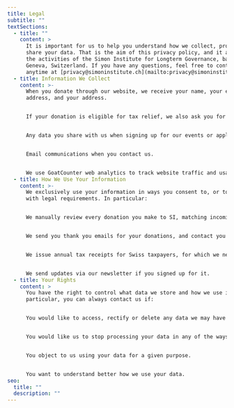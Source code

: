 ```yaml
---
title: Legal
subtitle: ""
textSections:
  - title: ""
    content: >
      It is important for us to help you understand how we collect, process, and
      share your data. That is the aim of this privacy policy, and it applies to
      the activities of the Simon Institute for Longterm Governance, based in
      Geneva, Switzerland. If you have any questions, feel free to contact us
      anytime at [privacy@simoninstitute.ch](mailto:privacy@simoninstitute.ch)
  - title: Information We Collect
    content: >-
      When you donate through our website, we receive your name, your email
      address, and your address.


      If your donation is eligible for tax relief, we also ask you for your physical address, which is required by law to issue tax receipts in Switzerland.


      Any data you share with us when signing up for our events or applying to open positions.


      Email communications when you contact us.


      We use GoatCounter web analytics to track website traffic and usage anonymously.
  - title: How We Use Your Information
    content: >-
      We exclusively use your information in ways you consent to, or to comply
      with legal requirements. In particular:


      We manually review every donation you make to SI, matching incoming payments on our accounts with donor records on our system.


      We send you thank you emails for your donations, and contact you via email if something is unclear.


      We issue annual tax receipts for Swiss taxpayers, for which we need your physical address.


      We send updates via our newsletter if you signed up for it.
  - title: Your Rights
    content: >
      You have the right to control what data we store and how we use it. In
      particular, you can always contact us if:


      You would like to access, rectify or delete any data we may have about you.


      You would like us to stop processing your data in any of the ways described in this policy.


      You object to us using your data for a given purpose.


      You want to understand better how we use your data.
seo:
  title: ""
  description: ""
---
```

